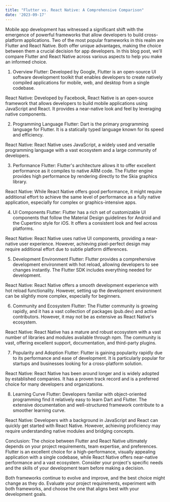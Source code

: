 ```yaml
---
title: "Flutter vs. React Native: A Comprehensive Comparison"
date: '2023-09-17'
---
```


Mobile app development has witnessed a significant shift with the emergence of powerful frameworks that allow developers to build cross-platform applications. Two of the most popular frameworks in this realm are Flutter and React Native. Both offer unique advantages, making the choice between them a crucial decision for app developers. In this blog post, we'll compare Flutter and React Native across various aspects to help you make an informed choice.

1. Overview
Flutter: Developed by Google, Flutter is an open-source UI software development toolkit that enables developers to create natively compiled applications for mobile, web, and desktop from a single codebase.

React Native: Developed by Facebook, React Native is an open-source framework that allows developers to build mobile applications using JavaScript and React. It provides a near-native look and feel by leveraging native components.

2. Programming Language
Flutter: Dart is the primary programming language for Flutter. It is a statically typed language known for its speed and efficiency.

React Native: React Native uses JavaScript, a widely used and versatile programming language with a vast ecosystem and a large community of developers.

3. Performance
Flutter: Flutter's architecture allows it to offer excellent performance as it compiles to native ARM code. The Flutter engine provides high performance by rendering directly to the Skia graphics library.

React Native: While React Native offers good performance, it might require additional effort to achieve the same level of performance as a fully native application, especially for complex or graphics-intensive apps.

4. UI Components
Flutter: Flutter has a rich set of customizable UI components that follow the Material Design guidelines for Android and the Cupertino style for iOS. It offers a consistent look and feel across platforms.

React Native: React Native uses native UI components, providing a near-native user experience. However, achieving pixel-perfect design may require additional effort due to subtle platform differences.

5. Development Environment
Flutter: Flutter provides a comprehensive development environment with hot reload, allowing developers to see changes instantly. The Flutter SDK includes everything needed for development.

React Native: React Native offers a smooth development experience with hot reload functionality. However, setting up the development environment can be slightly more complex, especially for beginners.

6. Community and Ecosystem
Flutter: The Flutter community is growing rapidly, and it has a vast collection of packages (pub.dev) and active contributors. However, it may not be as extensive as React Native's ecosystem.

React Native: React Native has a mature and robust ecosystem with a vast number of libraries and modules available through npm. The community is vast, offering excellent support, documentation, and third-party plugins.

7. Popularity and Adoption
Flutter: Flutter is gaining popularity rapidly due to its performance and ease of development. It is particularly popular for startups and businesses looking for a cross-platform solution.

React Native: React Native has been around longer and is widely adopted by established companies. It has a proven track record and is a preferred choice for many developers and organizations.

8. Learning Curve
Flutter: Developers familiar with object-oriented programming find it relatively easy to learn Dart and Flutter. The extensive documentation and well-structured framework contribute to a smoother learning curve.

React Native: Developers with a background in JavaScript and React can quickly get started with React Native. However, achieving proficiency may require understanding native modules and bridging concepts.

Conclusion:
The choice between Flutter and React Native ultimately depends on your project requirements, team expertise, and preferences. Flutter is an excellent choice for a high-performance, visually appealing application with a single codebase, while React Native offers near-native performance and a vast ecosystem. Consider your project's specific needs and the skills of your development team before making a decision.

Both frameworks continue to evolve and improve, and the best choice might change as they do. Evaluate your project requirements, experiment with both frameworks, and choose the one that aligns best with your development goals.